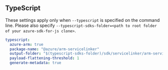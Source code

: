 ## TypeScript

These settings apply only when `--typescript` is specified on the command line.
Please also specify `--typescript-sdks-folder=<path to root folder of your azure-sdk-for-js clone>`.

```yaml $(typescript)
typescript:
  azure-arm: true
  package-name: "@azure/arm-servicelinker"
  output-folder: "$(typescript-sdks-folder)/sdk/servicelinker/arm-servicelinker"
  payload-flattening-threshold: 1
  generate-metadata: true
```
